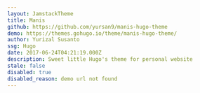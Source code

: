 ```yaml
---
layout: JamstackTheme
title: Manis
github: https://github.com/yursan9/manis-hugo-theme
demo: https://themes.gohugo.io/theme/manis-hugo-theme/
author: Yurizal Susanto
ssg: Hugo
date: 2017-06-24T04:21:19.000Z
description: Sweet little Hugo's theme for personal website
stale: false
disabled: true
disabled_reason: demo url not found
---
```

